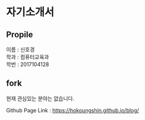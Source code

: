 자기소개서
===========
Propile
----
이름 : 신호경   
학과 : 컴퓨터교육과   
학번 : 2017104128

fork
-----
현재 관심있는 분야는 없습니다.


Github Page Link : <https://hokoungshin.github.io/blog/>
